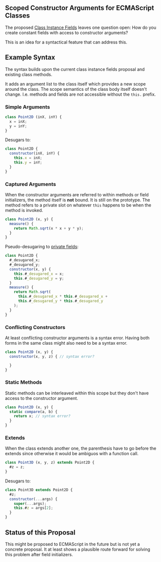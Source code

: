 Scoped Constructor Arguments for ECMAScript Classes
---------------------------------------------------

The proposed [Class Instance Fields](https://github.com/jeffmo/es-class-fields-and-static-properties) leaves one question open: How do you create constant fields with access to constructor arguments?

This is an idea for a syntactical feature that can address this.

## Example Syntax

The syntax builds upon the current class instance fields proposal and existing class methods.

It adds an argument list to the class itself which provides a new scope around the class. The scope semantics of the class body itself doesn't change. I.e. methods and fields are not accessible without the `this.` prefix.

### Simple Arguments

```js
class Point2D (inX, inY) {
  x = inX;
  y = inY;
}
```

Desugars to:

```js
class Point2D {
  constructor(inX, inY) {
    this.x = inX;
    this.y = inY;
  }
}
```

### Captured Arguments

When the constructor arguments are referred to within methods or field initializers, the method itself is __not__ bound. It is still on the prototype. The method refers to a private slot on whatever `this` happens to be when the method is invoked.

```js
class Point2D (x, y) {
  measure() {
    return Math.sqrt(x * x + y * y);
  }
}
```

Pseudo-desugaring to [private fields](https://zenparsing.github.io/es-private-fields/):

```js
class Point2D {
  #_desugared_x;
  #_desugared_y;
  constructor(x, y) {
    this.#_desugared_x = x;
    this.#_desugared_y = y;
  }
  measure() {
    return Math.sqrt(
      this.#_desugared_x * this.#_desugared_x +
      this.#_desugared_y * this.#_desugared_y
    );
  }
}
```

### Conflicting Constructors

At least conflicting constructor arguments is a syntax error. Having both forms in the same class might also need to be a syntax error.

```js
class Point2D (x, y) {
  constructor(x, y, z) { // syntax error?

  }
}
```

### Static Methods

Static methods can be interleaved within this scope but they don't have access to the constructor argument.

```js
class Point2D (x, y) {
  static compare(a, b) {
    return x; // syntax error?
  }
}
```

### Extends

When the class extends another one, the parenthesis have to go before the extends since otherwise it would be ambiguos with a function call.

```js
class Point3D (x, y, z) extends Point2D {
  #z = z;
}
```

Desugars to:

```js
class Point3D extends Point2D {
  #z;
  constructor(...args) {
    super(...args);
    this.#z = args[2];
  }
}
```

## Status of this Proposal

This might be proposed to ECMAScript in the future but is not yet a concrete
proposal. It at least shows a plausible route forward for solving this problem after field initializers.
